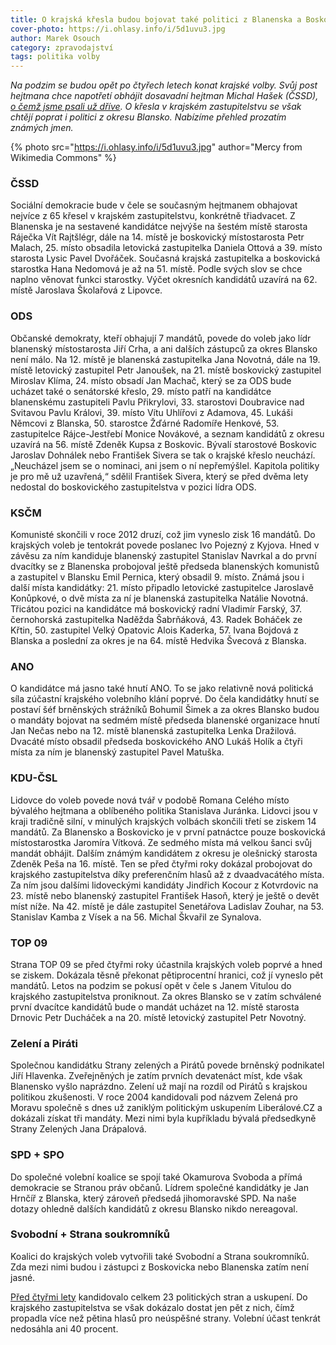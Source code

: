 ```yaml
---
title: O krajská křesla budou bojovat také politici z Blanenska a Boskovicka
cover-photo: https://i.ohlasy.info/i/5d1uvu3.jpg
author: Marek Osouch
category: zpravodajství
tags: politika volby
---
```


*Na podzim se budou opět po čtyřech letech konat krajské volby. Svůj post hejtmana chce napotřetí obhájit dosavadní hejtman Michal Hašek (ČSSD), [o čemž jsme psali už dříve](/clanky/2016/02/krajske-volby.html). O křesla v krajském zastupitelstvu se však chtějí poprat i politici z okresu Blansko. Nabízíme přehled prozatím známých jmen.*

{% photo src="https://i.ohlasy.info/i/5d1uvu3.jpg" author="Mercy from Wikimedia Commons" %}

### ČSSD

Sociální demokracie bude v čele se současným hejtmanem obhajovat nejvíce z 65 křesel v krajském zastupitelstvu, konkrétně třiadvacet. Z Blanenska je na sestavené kandidátce nejvýše na šestém místě starosta Ráječka Vít Rajtšlégr, dále na 14. místě je boskovický místostarosta Petr Malach, 25. místo obsadila letovická zastupitelka Daniela Ottová a 39. místo starosta Lysic Pavel Dvořáček. Současná krajská zastupitelka a boskovická starostka Hana Nedomová je až na 51. místě. Podle svých slov se chce naplno věnovat funkci starostky. Výčet okresních kandidátů uzavírá na 62. místě Jaroslava Školařová z Lipovce.

### ODS

Občanské demokraty, kteří obhajují 7 mandátů, povede do voleb jako lídr blanenský místostarosta Jiří Crha, a ani dalších zástupců za okres Blansko není málo. Na 12. místě je blanenská zastupitelka Jana Novotná, dále na 19. místě letovický zastupitel Petr Janoušek, na 21. místě boskovický zastupitel Miroslav Klíma, 24. místo obsadí Jan Machač, který se za ODS bude ucházet také o senátorské křeslo, 29. místo patří na kandidátce blanenskému zastupiteli Pavlu Přikrylovi, 33. starostovi Doubravice nad Svitavou Pavlu Královi, 39. místo Vítu Uhlířovi z Adamova, 45. Lukáši Němcovi z Blanska, 50. starostce Žďárné Radomíře Henkové, 53. zastupitelce Rájce-Jestřebí Monice Novákové, a seznam kandidátů z okresu uzavírá na 56. místě Zdeněk Kupsa z Boskovic.
Bývalí starostové Boskovic Jaroslav Dohnálek nebo František Sivera se tak o krajské křeslo neuchází. „Neucházel jsem se o nominaci, ani jsem o ní nepřemýšlel. Kapitola politiky je pro mě už uzavřená,“ sdělil František Sivera, který se před dvěma lety nedostal do boskovického zastupitelstva v pozici lídra ODS. 

### KSČM

Komunisté skončili v roce 2012 druzí, což jim vyneslo zisk 16 mandátů. Do krajských voleb je tentokrát povede poslanec Ivo Pojezný z Kyjova. Hned v závěsu za ním kandiduje blanenský zastupitel Stanislav Navrkal a do první dvacítky se z Blanenska probojoval ještě předseda blanenských komunistů a zastupitel v Blansku Emil Pernica, který obsadil 9. místo. Známá jsou i další místa kandidátky: 21. místo připadlo letovické zastupitelce Jaroslavě Konůpkové, o dvě místa za ní je blanenská zastupitelka Natálie Novotná. Třicátou pozici na kandidátce má boskovický radní Vladimír Farský, 37. černohorská zastupitelka Naděžda Šabrňáková, 43. Radek Boháček ze Křtin, 50. zastupitel Velký Opatovic Alois Kaderka, 57. Ivana Bojdová z Blanska a poslední za okres je na 64. místě Hedvika Švecová z Blanska.

### ANO

O kandidátce má jasno také hnutí ANO. To se jako relativně nová politická síla zúčastní krajského volebního klání poprvé. Do čela kandidátky hnutí se postaví šéf brněnských strážníků Bohumil Šimek a za okres Blansko budou o mandáty bojovat na sedmém místě předseda blanenské organizace hnutí Jan Nečas nebo na 12. místě blanenská zastupitelka Lenka Dražilová. Dvacáté místo obsadil předseda boskovického ANO Lukáš Holík a čtyři místa za ním je blanenský zastupitel Pavel Matuška.

### KDU-ČSL

Lidovce do voleb povede nová tvář v podobě Romana Celého místo bývalého hejtmana a oblíbeného politika Stanislava Juránka. Lidovci jsou v kraji tradičně silní, v minulých krajských volbách skončili třetí se ziskem 14 mandátů. Za Blanensko a Boskovicko je v první patnáctce pouze boskovická místostarostka Jaromíra Vítková. Ze sedmého místa má velkou šanci svůj mandát obhájit. Dalším známým kandidátem z okresu je olešnický starosta Zdeněk Peša na 16. místě. Ten se před čtyřmi roky dokázal probojovat do krajského zastupitelstva díky preferenčním hlasů až z dvaadvacátého místa. Za ním jsou dalšími lidoveckými kandidáty Jindřich Kocour z Kotvrdovic na 23. místě nebo blanenský zastupitel František Hasoň, který je ještě o devět míst níže. Na 42. místě je dále zastupitel Senetářova Ladislav Zouhar, na 53. Stanislav Kamba z Vísek a na 56. Michal Škvařil ze Synalova. 

### TOP 09

Strana TOP 09 se před čtyřmi roky účastnila krajských voleb poprvé a hned se ziskem. Dokázala těsně překonat pětiprocentní hranici, což jí vyneslo pět mandátů. Letos na podzim se pokusí opět v čele s Janem Vitulou do krajského zastupitelstva proniknout. Za okres Blansko se v zatím schválené první dvacítce kandidátů bude o mandát ucházet na 12. místě starosta Drnovic Petr Ducháček a na 20. místě letovický zastupitel Petr Novotný.

### Zelení a Piráti

Společnou kandidátku Strany zelených a Pirátů povede brněnský podnikatel Jiří Hlavenka. Zveřejněných je zatím prvních devatenáct míst, kde však Blanensko vyšlo naprázdno. Zelení už mají na rozdíl od Pirátů s krajskou politikou zkušenosti. V roce 2004 kandidovali pod názvem Zelená pro Moravu společně s dnes už zaniklým politickým uskupením Liberálové.CZ a dokázali získat tři mandáty. Mezi nimi byla kupříkladu bývalá předsedkyně Strany Zelených Jana Drápalová.

### SPD + SPO

Do společné volební koalice se spojí také Okamurova Svoboda a přímá demokracie se Stranou práv občanů. Lídrem společné kandidátky je Jan Hrnčíř z Blanska, který zároveň předsedá jihomoravské SPD. Na naše dotazy ohledně dalších kandidátů z okresu Blansko nikdo nereagoval.

### Svobodní + Strana soukromníků

Koalici do krajských voleb vytvořili také Svobodní a Strana soukromníků. Zda mezi nimi budou i zástupci z Boskovicka nebo Blanenska zatím není jasné.

[Před čtyřmi lety](http://volby.cz/pls/kz2012/kz21?xjazyk=CZ&xdatum=20121012&xkraj=10) kandidovalo celkem 23 politických stran a uskupení. Do krajského zastupitelstva se však dokázalo dostat jen pět z nich, čímž propadla více než pětina hlasů pro neúspěšné strany. Volební účast tenkrát nedosáhla ani 40 procent.
